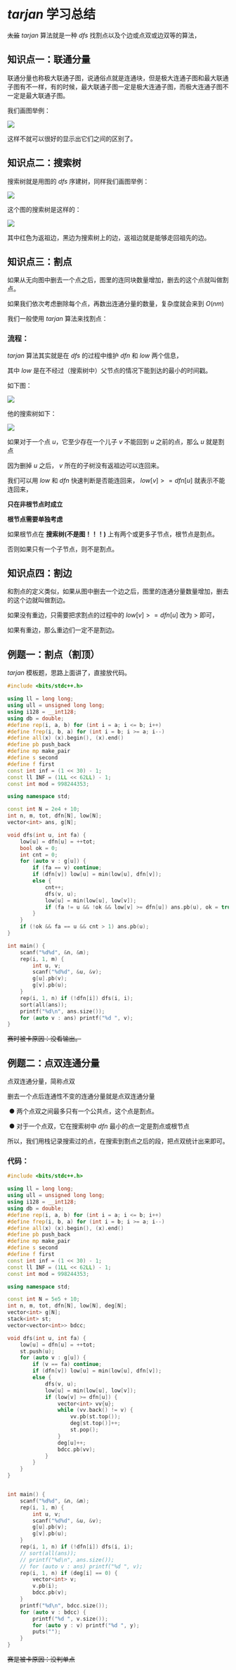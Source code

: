 # $tarjan$ 学习总结

~~太监~~ $tarjan$ 算法就是一种 $dfs$ 找割点以及个边或点双或边双等的算法，

## 知识点一：联通分量

联通分量也称极大联通子图，说通俗点就是连通块，但是极大连通子图和最大联通子图有不一样，有的时候，最大联通子图一定是极大连通子图，而极大连通子图不一定是最大联通子图。

我们画图举例：

![](https://cdn.luogu.com.cn/upload/image_hosting/58abzfsm.png)

这样不就可以很好的显示出它们之间的区别了。

## 知识点二：搜索树

搜索树就是用图的 $dfs$ 序建树，同样我们画图举例：

![](https://cdn.luogu.com.cn/upload/image_hosting/74o4nk6o.png)

这个图的搜索树是这样的：

![](https://cdn.luogu.com.cn/upload/image_hosting/94m2ntw7.png)

其中红色为返祖边，黑边为搜索树上的边，返祖边就是能够走回祖先的边。

## 知识点三：割点

如果从无向图中删去一个点之后，图里的连同块数量增加，删去的这个点就叫做割点。

如果我们依次考虑删除每个点，再数出连通分量的数量，复杂度就会来到 $O(nm)$

我们一般使用 $tarjan$ 算法来找割点：

### 流程：

$tarjan$ 算法其实就是在 $dfs$ 的过程中维护 $dfn$ 和 $low$ 两个信息，

其中 $low$ 是在不经过（搜索树中）父节点的情况下能到达的最小的时间戳。

如下图：

![](https://cdn.luogu.com.cn/upload/image_hosting/6kx53g6m.png)

他的搜索树如下：

![](https://cdn.luogu.com.cn/upload/image_hosting/de5az6ah.png)

 

如果对于一个点 $u$，它至少存在一个儿子 $v$ 不能回到 $u$ 之前的点，那么 $u$ 就是割点

因为删掉 $u$ 之后， $v$ 所在的子树没有返祖边可以连回来。

我们可以用 $low$ 和 $dfn$ 快速判断是否能连回来， $low[v] >= dfn[u]$ 就表示不能连回来，

**只在非根节点时成立**

**根节点需要单独考虑**

如果根节点在 **搜索树(不是图！！！)** 上有两个或更多子节点，根节点是割点。

否则如果只有一个子节点，则不是割点。

## 知识点四：割边

和割点的定义类似，如果从图中删去一个边之后，图里的连通分量数量增加，删去的这个边就叫做割边。 

如果没有重边，只需要把求割点的过程中的 $low[v] >= dfn[u]$ 改为 $>$ 即可，

如果有重边，那么重边们一定不是割边。

## 例题一：割点（割顶）

$tarjan$ 模板题，思路上面讲了，直接放代码。

```cpp
#include <bits/stdc++.h>

using ll = long long;
using ull = unsigned long long;
using i128 = __int128;
using db = double;
#define rep(i, a, b) for (int i = a; i <= b; i++)
#define frep(i, b, a) for (int i = b; i >= a; i--)
#define all(x) (x).begin(), (x).end()
#define pb push_back
#define mp make_pair
#define s second
#define f first
const int inf = (1 << 30) - 1;
const ll INF = (1LL << 62LL) - 1;
const int mod = 998244353;

using namespace std;

const int N = 2e4 + 10;
int n, m, tot, dfn[N], low[N];
vector<int> ans, g[N];

void dfs(int u, int fa) {
    low[u] = dfn[u] = ++tot;
    bool ok = 0; 
    int cnt = 0;
    for (auto v : g[u]) {
        if (fa == v) continue;
        if (dfn[v]) low[u] = min(low[u], dfn[v]);
        else {
            cnt++;
            dfs(v, u);
            low[u] = min(low[u], low[v]);
            if (fa != u && !ok && low[v] >= dfn[u]) ans.pb(u), ok = true;
        }
    }
    if (!ok && fa == u && cnt > 1) ans.pb(u);
}

int main() {
    scanf("%d%d", &n, &m);
    rep(i, 1, m) {
        int u, v;
        scanf("%d%d", &u, &v);
        g[u].pb(v);
        g[v].pb(u);
    }
    rep(i, 1, n) if (!dfn[i]) dfs(i, i);
    sort(all(ans));
    printf("%d\n", ans.size());
    for (auto v : ans) printf("%d ", v);
}
```

~~赛时被卡原因：没看输出。~~

## 例题二：点双连通分量

点双连通分量，简称点双

删去一个点后连通性不变的连通分量就是点双连通分量

​	● 两个点双之间最多只有一个公共点，这个点是割点。

​	● 对于一个点双，它在搜索树中 $dfn$ 最小的点一定是割点或根节点

所以，我们用栈记录搜索过的点，在搜索到割点之后的段，把点双统计出来即可。

### 代码：

```cpp
#include <bits/stdc++.h>

using ll = long long;
using ull = unsigned long long;
using i128 = __int128;
using db = double;
#define rep(i, a, b) for (int i = a; i <= b; i++)
#define frep(i, b, a) for (int i = b; i >= a; i--)
#define all(x) (x).begin(), (x).end()
#define pb push_back
#define mp make_pair
#define s second
#define f first
const int inf = (1 << 30) - 1;
const ll INF = (1LL << 62LL) - 1;
const int mod = 998244353;

using namespace std;

const int N = 5e5 + 10;
int n, m, tot, dfn[N], low[N], deg[N];
vector<int> g[N];
stack<int> st;
vector<vector<int>> bdcc;

void dfs(int u, int fa) {
	low[u] = dfn[u] = ++tot;
	st.push(u);
	for (auto v : g[u]) {
		if (v == fa) continue;
		if (dfn[v]) low[u] = min(low[u], dfn[v]);
		else {
			dfs(v, u);
			low[u] = min(low[u], low[v]);
			if (low[v] >= dfn[u]) {
				vector<int> vv{u};
				while (vv.back() != v) {
					vv.pb(st.top());
					deg[st.top()]++;
					st.pop();
				}
				deg[u]++;
				bdcc.pb(vv);
			}			
		}
	}
}


int main() {
    scanf("%d%d", &n, &m);
    rep(i, 1, m) {
        int u, v;
        scanf("%d%d", &u, &v);
        g[u].pb(v);
        g[v].pb(u);
    }
    rep(i, 1, n) if (!dfn[i]) dfs(i, i);
    // sort(all(ans));
    // printf("%d\n", ans.size());
    // for (auto v : ans) printf("%d ", v);
    rep(i, 1, n) if (deg[i] == 0) {
        vector<int> v;
        v.pb(i);
        bdcc.pb(v);
    }
    printf("%d\n", bdcc.size());
    for (auto v : bdcc) {
        printf("%d ", v.size());
        for (auto y : v) printf("%d ", y);
        puts("");
    }
}
```




~~赛是被卡原因：没判单点~~

